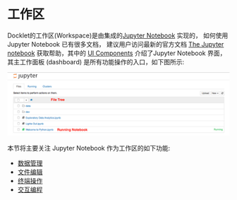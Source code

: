 # 工作区 #

Docklet的工作区(Workspace)是由集成的[Jupyter
Notebook](https://github.com/jupyter/notebook) 实现的，
如何使用 Jupyter Notebook 已有很多文档，
建议用户访问最新的官方文档 [The Jupyter notebook](http://jupyter-notebook.readthedocs.org/en/latest/index.html) 获取帮助，其中的 [UI Components](http://jupyter-notebook.readthedocs.org/en/latest/ui_components.html) 介绍了Jupyter Notebook 界面，其主工作面板 (dashboard) 是所有功能操作的入口，如下图所示:

<img src="../images/jupyter-notebook-dashboard.png" width="700"
alt="jupyter notebook dashboard">

本节将主要关注 Jupyter Notebook 作为工作区的如下功能:

* [数据管理](data.md)
* [文件编辑](edit.md)
* [终端操作](terminal.md)
* [交互编程](notebook.md)
